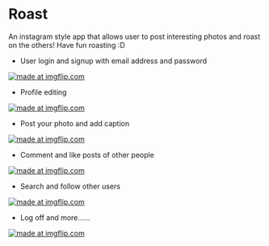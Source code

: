 # Roast
An instagram style app that allows user to post interesting photos and roast on the others! Have fun roasting :D

- User login and signup with email address and password

<a href="https://imgflip.com/gif/2u090x"><img src="https://i.imgflip.com/2u090x.gif" title="made at imgflip.com"/></a>

- Profile editing

<a href="https://imgflip.com/gif/2u09cc"><img src="https://i.imgflip.com/2u09cc.gif" title="made at imgflip.com"/></a>

- Post your photo and add caption

<a href="https://imgflip.com/gif/2u09r7"><img src="https://i.imgflip.com/2u09r7.gif" title="made at imgflip.com"/></a>

- Comment and like posts of other people

<a href="https://imgflip.com/gif/2u0a6r"><img src="https://i.imgflip.com/2u0a6r.gif" title="made at imgflip.com"/></a>

- Search and follow other users

<a href="https://imgflip.com/gif/2u0air"><img src="https://i.imgflip.com/2u0air.gif" title="made at imgflip.com"/></a>

- Log off and more......

<a href="https://imgflip.com/gif/2u0ans"><img src="https://i.imgflip.com/2u0ans.gif" title="made at imgflip.com"/></a>
